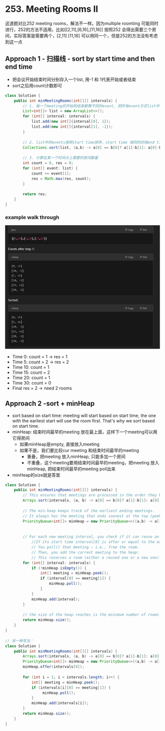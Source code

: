 # 253. Meeting Rooms II
这道题对比252 meeting rooms，解法不一样。因为multiple roomting 可能同时进行，252的方法不适用，比如[[2,11],[6,16],[11,16]] 按照252 会得出需要三个房间，实际答案是需要两个，[2,11] [11,16] 可以用同一个，但是252的方法没有考虑到这一点

## Approach 1 - 扫描线 - sort by start time and then end time
- 把会议开始结束时间分别存入一个list, 用-1 和 1代表开始或者结束
- sort之后用count计数即可

```java
class Solution {
    public int minMeetingRooms(int[][] intervals) {
        // 1. 每一个meeting的开始和结束都算不同的event, 把所有event方式list中，开始标注1，结束标注-1
        List<int[]> list = new ArrayList<>();
        for (int[] interval: intervals) {
            list.add(new int[]{interval[0], 1});
            list.add(new int[]{interval[1], -1});
        }
        
        // 2. list中的events按照start time排序，start time 相同的的按end time 排序，因为start time early的会先开始
        Collections.sort(list, (a,b) -> a[0] == b[0]? a[1]-b[1]: a[0]-b[0]);
        
        // 3. 计算在某一个时间点上需要的房间数量
        int count = 0, res = 0;
        for (int[] event: list) {
            count += event[1];
            res = Math.max(res, count);
        }

        return res;
    }
}
```

### example walk through
![alt text](image.png)
- Time 0: count = 1 → res = 1
- Time 5: count = 2 → res = 2
- Time 10: count = 1
- Time 15: count = 2
- Time 20: count = 1
- Time 30: count = 0
- Final res = 2 → need 2 rooms

## Approach 2 -sort + minHeap

- sort based on start time: meeting will start based on start time, the one with the earliest start will use the room first. That's why we sort based on start time.
- minHeap: 结束时间最早的meeting 放在最上面，这样下一个meeting可以用它得房间 
    - 如果minHeap是empty, 直接放入meeting
    - 如果不是，我们要比较cur meeting 和结束时间最早的meeting
        - 重叠，把meeting 放入minHeap, 只能多加一个房间
        - 不重叠，这个meeting要用结束时间最早的meeting，把meeting 放入minHeap, 把结束时间最早的meeting poll出来
- minHeap的size就是答案

```java
class Solution {
    public int minMeetingRooms(int[][] intervals) {
        // This ensures that meetings are processed in the order they begin. Sorting is necessary so we can process meetings one by one in chronological order.
        Arrays.sort(intervals, (a, b) -> a[0] == b[0]? a[1]-b[1]: a[0]-b[0]);
        
        // The min-heap keeps track of the earliest ending meetings.
        // It always has the meeting that ends soonest at the top (peek()).
        PriorityQueue<int[]> minHeap = new PriorityQueue<>((a,b) -> a[1]-b[1]);


        // For each new meeting interval, you check if it can reuse an existing room:
            //If its start time interval[0] is after or equal to the earliest ending meeting (meeting[1]), then a room is free.
            // You poll() that meeting — i.e., free the room.
            // Then, you add the current meeting to the heap:
            // This reserves a room (either a reused one or a new one).
        for (int[] interval: intervals) {
            if (!minHeap.isEmpty()) {
                int[] meeting = minHeap.peek();
                if (interval[0] >= meeting[1]) {
                    minHeap.poll();
                }
            }
            minHeap.add(interval);
        }
        
        // the size of the heap reaches is the minimum number of rooms required.
        return minHeap.size();
    }
}

// 另一种写法：
class Solution {
    public int minMeetingRooms(int[][] intervals) {
        Arrays.sort(intervals, (a, b) -> a[0] == b[0]? a[1]-b[1]: a[0]-b[0]);
        PriorityQueue<int[]> minHeap = new PriorityQueue<>((a,b) -> a[1]-b[1]);
        minHeap.offer(intervals[0]);

        for (int i = 1; i < intervals.length; i++) {
            int[] meeting = minHeap.peek();
            if (intervals[i][0] >= meeting[1]) {
                 minHeap.poll();
            }
            minHeap.add(intervals[i]);
        }
        return minHeap.size();
    }
}
```